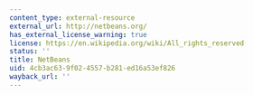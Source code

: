 ```yaml
---
content_type: external-resource
external_url: http://netbeans.org/
has_external_license_warning: true
license: https://en.wikipedia.org/wiki/All_rights_reserved
status: ''
title: NetBeans
uid: 4cb3ac63-9f02-4557-b281-ed16a53ef826
wayback_url: ''
---
```

